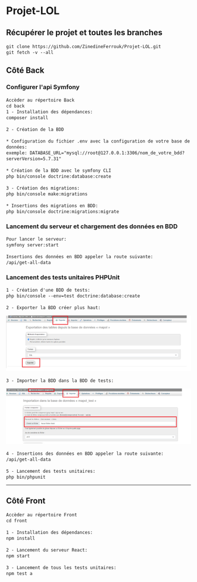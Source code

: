 # Projet-LOL

## Récupérer le projet et toutes les branches 
``` 
git clone https://github.com/ZinedineFerrouk/Projet-LOL.git
git fetch -v --all
```

## Côté Back

### Configurer l'api Symfony 
```
Accèder au répertoire Back
cd back
1 - Installation des dépendances:
composer install

2 - Création de la BDD 

* Configuration du fichier .env avec la configuration de votre base de données:
exemple: DATABASE_URL="mysql://root@127.0.0.1:3306/nom_de_votre_bdd?serverVersion=5.7.31"

* Création de la BDD avec le symfony CLI
php bin/console doctrine:database:create

3 - Création des migrations:
php bin/console make:migrations

* Insertions des migrations en BDD:
php bin/console doctrine:migrations:migrate
```

### Lancement du serveur et chargement des données en BDD
```
Pour lancer le serveur:
symfony server:start

Insertions des données en BDD appeler la route suivante:
/api/get-all-data
```

### Lancement des tests unitaires PHPUnit
```
1 - Création d'une BDD de tests:
php bin/console --env=test doctrine:database:create

2 - Exporter la BDD créer plus haut:
```

<img alt="Alt text" src="./api/public/image1.png">

```
3 - Importer la BDD dans la BDD de tests:
```
<img alt="Alt text" src="./api/public/image2.png">

```
4 - Insertions des données en BDD appeler la route suivante:
/api/get-all-data

5 - Lancement des tests unitaires:
php bin/phpunit
```
---

## Côté Front

```
Accèder au répertoire Front
cd front

1 - Installation des dépendances:
npm install

2 - Lancement du serveur React:
npm start

3 - Lancement de tous les tests unitaires:
npm test a
```

